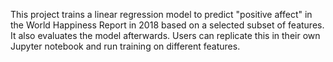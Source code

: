 This project trains a linear regression model to predict "positive affect" in the World Happiness Report in 2018 based on a selected subset of features. It also evaluates the model afterwards. Users can replicate this in their own Jupyter notebook and run training on different features. 
